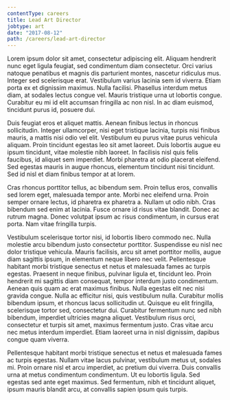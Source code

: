 ```yaml
---
contentType: careers
title: Lead Art Director
jobtype: art
date: "2017-08-12"
path: /careers/lead-art-director
---
```


Lorem ipsum dolor sit amet, consectetur adipiscing elit. Aliquam hendrerit nunc eget ligula feugiat, sed condimentum diam consectetur. Orci varius natoque penatibus et magnis dis parturient montes, nascetur ridiculus mus. Integer sed scelerisque erat. Vestibulum varius lacinia sem id viverra. Etiam porta ex et dignissim maximus. Nulla facilisi. Phasellus interdum metus diam, at sodales lectus congue vel. Mauris tristique urna ut lobortis congue. Curabitur eu mi id elit accumsan fringilla ac non nisl. In ac diam euismod, tincidunt purus id, posuere dui.

Duis feugiat eros et aliquet mattis. Aenean finibus lectus in rhoncus sollicitudin. Integer ullamcorper, nisi eget tristique lacinia, turpis nisi finibus mauris, a mattis nisi odio vel elit. Vestibulum eu purus vitae purus vehicula aliquam. Proin tincidunt egestas leo sit amet laoreet. Duis lobortis augue eu ipsum tincidunt, vitae molestie nibh laoreet. In facilisis nisl quis felis faucibus, id aliquet sem imperdiet. Morbi pharetra at odio placerat eleifend. Sed egestas mauris in augue rhoncus, elementum tincidunt nisi tincidunt. Sed id nisl et diam finibus tempor at at lorem.

Cras rhoncus porttitor tellus, ac bibendum sem. Proin tellus eros, convallis sed lorem eget, malesuada tempor ante. Morbi nec eleifend urna. Proin semper ornare lectus, id pharetra ex pharetra a. Nullam ut odio nibh. Cras bibendum sed enim at lacinia. Fusce ornare id risus vitae blandit. Donec ac rutrum magna. Donec volutpat ipsum ac risus condimentum, in cursus erat porta. Nam vitae fringilla turpis.

Vestibulum scelerisque tortor nisi, id lobortis libero commodo nec. Nulla molestie arcu bibendum justo consectetur porttitor. Suspendisse eu nisl nec dolor tristique vehicula. Mauris facilisis, arcu sit amet porttitor mollis, augue diam sagittis ipsum, in elementum neque libero nec velit. Pellentesque habitant morbi tristique senectus et netus et malesuada fames ac turpis egestas. Praesent in neque finibus, pulvinar ligula et, tincidunt leo. Proin hendrerit mi sagittis diam consequat, tempor interdum justo condimentum. Aenean quis quam ac erat maximus finibus. Nulla egestas elit nec nisi gravida congue. Nulla ac efficitur nisi, quis vestibulum nulla. Curabitur mollis bibendum ipsum, et rhoncus lacus sollicitudin ut. Quisque eu elit fringilla, scelerisque tortor sed, consectetur dui. Curabitur fermentum nunc sed nibh bibendum, imperdiet ultricies magna aliquet. Vestibulum risus orci, consectetur et turpis sit amet, maximus fermentum justo. Cras vitae arcu nec metus interdum imperdiet. Etiam laoreet urna in nisl dignissim, dapibus congue quam viverra.

Pellentesque habitant morbi tristique senectus et netus et malesuada fames ac turpis egestas. Nullam vitae lacus pulvinar, vestibulum metus ut, sodales mi. Proin ornare nisl et arcu imperdiet, ac pretium dui viverra. Duis convallis urna at metus condimentum condimentum. Ut eu lobortis ligula. Sed egestas sed ante eget maximus. Sed fermentum, nibh et tincidunt aliquet, ipsum mauris blandit arcu, at convallis sapien ipsum quis turpis.
